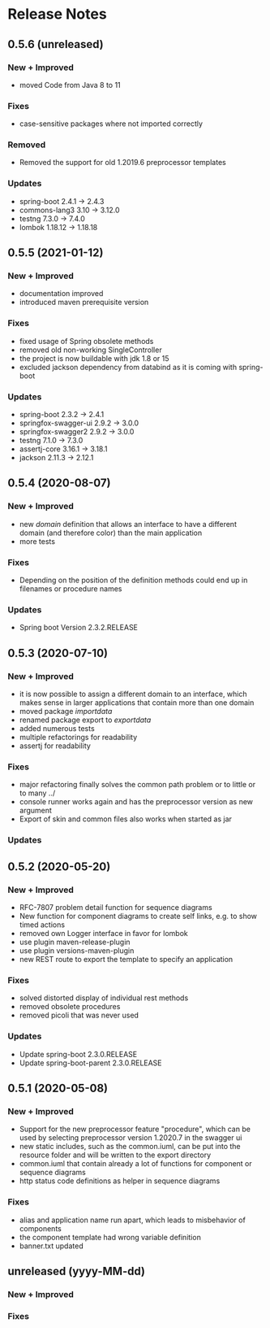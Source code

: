 # Release Notes

## 0.5.6 (unreleased)

### New + Improved
* moved Code from Java 8 to 11

### Fixes
* case-sensitive packages where not imported correctly

### Removed
* Removed the support for old 1.2019.6 preprocessor templates 

### Updates
* spring-boot             2.4.1 -> 2.4.3
* commons-lang3           3.10 -> 3.12.0
* testng                  7.3.0 -> 7.4.0
* lombok                  1.18.12 -> 1.18.18

## 0.5.5 (2021-01-12)

### New + Improved
* documentation improved
* introduced maven prerequisite version

### Fixes
* fixed usage of Spring obsolete methods
* removed old non-working SingleController
* the project is now buildable with jdk 1.8 or 15
* excluded jackson dependency from databind as it is coming with spring-boot

### Updates
* spring-boot             2.3.2 -> 2.4.1
* springfox-swagger-ui    2.9.2 -> 3.0.0
* springfox-swagger2      2.9.2 -> 3.0.0
* testng                  7.1.0 -> 7.3.0
* assertj-core            3.16.1 -> 3.18.1
* jackson                 2.11.3 -> 2.12.1

## 0.5.4 (2020-08-07)

### New + Improved
* new _domain_ definition that allows an interface to have a different domain (and therefore color) than the main application
* more tests

### Fixes
* Depending on the position of the definition methods could end up in filenames or procedure names  

### Updates
- Spring boot Version 2.3.2.RELEASE

## 0.5.3 (2020-07-10)

### New + Improved

- it is now possible to assign a different domain to an interface, which makes sense in larger applications that contain more than one domain
- moved package _importdata_
- renamed package export to _exportdata_
- added numerous tests
- multiple refactorings for readability
- assertj for readability

### Fixes

- major refactoring finally solves the common path problem or to little or to many ../ 
- console runner works again and has the preprocessor version as new argument
- Export of skin and common files also works when started as jar

### Updates


## 0.5.2 (2020-05-20)

### New + Improved
- RFC-7807 problem detail function for sequence diagrams
- New function for component diagrams to create self links, e.g. to show timed actions
- removed own Logger interface in favor for lombok
- use plugin maven-release-plugin
- use plugin versions-maven-plugin 
- new REST route to export the template to specify an application

### Fixes
- solved distorted display of individual rest methods
- removed obsolete procedures
- removed picoli that was never used

### Updates
- Update spring-boot 2.3.0.RELEASE
- Update spring-boot-parent 2.3.0.RELEASE

## 0.5.1 (2020-05-08)

### New + Improved
- Support for the new preprocessor feature "procedure", which can be used by selecting preprocessor version 1.2020.7 in the swagger ui
- new static includes, such as the common.iuml, can be put into the resource folder and will be written to the export directory
- common.iuml that contain already a lot of functions for component or sequence diagrams
- http status code definitions as helper in sequence diagrams

### Fixes
- alias and application name run apart, which leads to misbehavior of components
- the component template had wrong variable definition 
- banner.txt updated

## unreleased (yyyy-MM-dd)

### New + Improved

### Fixes
